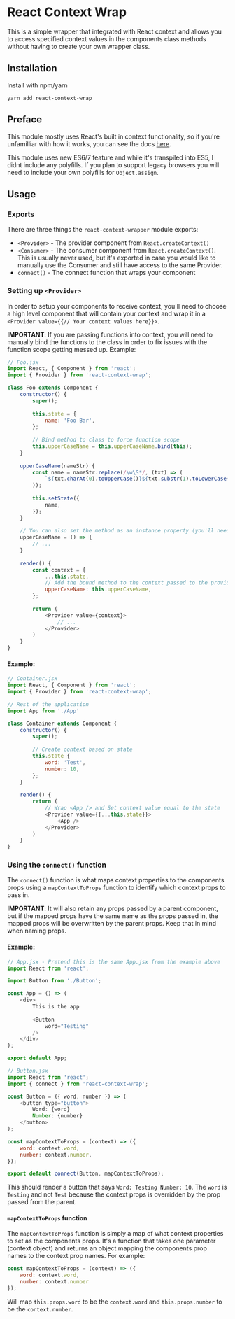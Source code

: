 # React Context Wrap
This is a simple wrapper that integrated with React context and allows you to access specified context values in the components class methods without having to create your own wrapper class.

## Installation
Install with npm/yarn
```
yarn add react-context-wrap
```

## Preface
This module mostly uses React's built in context functionality, so if you're unfamilliar with how it works, you can see the docs [here](https://reactjs.org/docs/context.html).

This module uses new ES6/7 feature and while it's transpiled into ES5, I didnt include any polyfills. If you plan to support legacy browsers you will need to include your own polyfills for `Object.assign`.

## Usage
### Exports
There are three things the `react-context-wrapper` module exports:

* `<Provider>` - The provider component from `React.createContext()`
* `<Consumer>` - The consumer component from `React.createContext()`. This is usually never used, but it's exported in case you would like to manually use the Consumer and still have access to the same Provider.
* `connect()` - The connect function that wraps your component


### Setting up `<Provider>`
In order to setup your components to receive context, you'll need to choose a high level component that will contain your context and wrap it in a `<Provider value={{// Your context values here}}>`.

__IMPORTANT__: If you are passing functions into context, you will need to manually bind the functions to the class in order to fix issues with the function scope getting messed up. Example:

```js
// Foo.jsx
import React, { Component } from 'react';
import { Provider } from 'react-context-wrap';

class Foo extends Component {
    constructor() {
        super();
        
        this.state = {
            name: 'Foo Bar',
        };
        
        // Bind method to class to force function scope
        this.upperCaseName = this.upperCaseName.bind(this);
    }
    
    upperCaseName(nameStr) {
        const name = nameStr.replace(/\w\S*/, (txt) => (
            `${txt.charAt(0).toUpperCase()}${txt.substr(1).toLowerCase()}`
        ));
        
        this.setState({
            name,
        });
    }
    
    // You can also set the method as an instance property (you'll need stage-2 transpiling to make it work)
    upperCaseName = () => {
        // ...
    }
    
    render() {
        const context = {
            ...this.state,
            // Add the bound method to the context passed to the provider
            upperCaseName: this.upperCaseName,
        };
    
        return (
            <Provider value={context}>
                // ...
            </Provider>
        )
    }
}
```

#### Example:
```js
// Container.jsx
import React, { Component } from 'react';
import { Provider } from 'react-context-wrap';

// Rest of the application
import App from './App'

class Container extends Component {
    constructor() {
        super();
        
        // Create context based on state
        this.state {
            word: 'Test',
            number: 10,
        };
    }
    
    render() {
        return (
            // Wrap <App /> and Set context value equal to the state
            <Provider value={{...this.state}}>
                <App />
            </Provider>
        )
    }
}
```

### Using the `connect()` function
The `connect()` function is what maps context properties to the components props using a `mapContextToProps` function to identify which context props to pass in.

__IMPORTANT__: It will also retain any props passed by a parent component, but if the mapped props have the same name as the props passed in, the mapped props will be overwritten by the parent props. Keep that in mind when naming props.

#### Example:
```js
// App.jsx - Pretend this is the same App.jsx from the example above
import React from 'react';

import Button from './Button';

const App = () => (
    <div>
        This is the app
        
        <Button
            word="Testing"
        />
    </div>
);

export default App;

// Button.jsx
import React from 'react';
import { connect } from 'react-context-wrap';

const Button = ({ word, number }) => (
    <button type="button">
        Word: {word}
        Number: {number}
    </button>
);

const mapContextToProps = (context) => ({
    word: context.word,
    number: context.number,
});

export default connect(Button, mapContextToProps);
```

This should render a button that says `Word: Testing Number: 10`. The `word` is `Testing` and not `Test` because the context props is overridden by the prop passed from the parent.

#### `mapContextToProps` function
The `mapContextToProps` function is simply a map of what context properties to set as the components props. It's a function that takes one parameter (context object) and returns an object mapping the components prop names to the context prop names. For example:

```js
const mapContextToProps = (context) => ({
    word: context.word,
    number: context.number
});
```

Will map `this.props.word` to be the `context.word` and `this.props.number` to be the `context.number`.